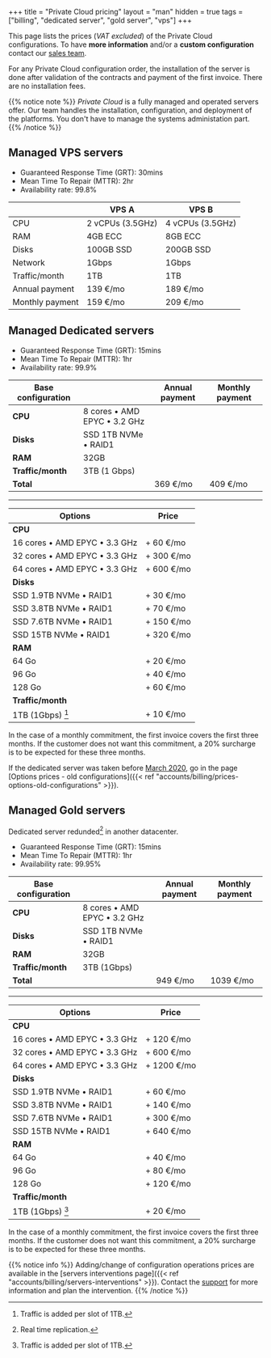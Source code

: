 +++
title = "Private Cloud pricing"
layout = "man"
hidden = true
tags = ["billing", "dedicated server", "gold server", "vps"]
+++

This page lists the prices (*VAT excluded*) of the Private Cloud configurations. To have **more information** and/or a **custom configuration** contact our [sales team](https://www.alwaysdata.com/en/private-cloud/).

For any Private Cloud configuration order, the installation of the server is done after validation of the contracts and payment of the first invoice. There are no installation fees.

{{% notice note %}}
*Private Cloud* is a fully managed and operated servers offer. Our team handles the installation, configuration, and deployment of the platforms. You don't have to manage the systems administation part.
{{% /notice %}}

## Managed VPS servers

* Guaranteed Response Time (GRT): 30mins
* Mean Time To Repair (MTTR): 2hr
* Availability rate: 99.8%

|                            | VPS A            | VPS B            |
|----------------------------|------------------|------------------|
| CPU                        | 2 vCPUs (3.5GHz) | 4 vCPUs (3.5GHz) |
| RAM                        | 4GB ECC          | 8GB ECC          |
| Disks                      | 100GB SSD        | 200GB SSD        |
| Network                    | 1Gbps            | 1Gbps            |
| Traffic/month              | 1TB              | 1TB              |
| Annual payment             | 139 €/mo            | 189 €/mo            |
| Monthly payment            | 159 €/mo            | 209 €/mo            |

## Managed Dedicated servers

* Guaranteed Response Time (GRT): 15mins
* Mean Time To Repair (MTTR): 1hr
* Availability rate: 99.9%

| Base configuration    |                                    | Annual payment | Monthly payment |
| --------------------- | ---------------------------------- | -------------------------- | ------------------------- |
| **CPU**               | 8 cores • AMD EPYC • 3.2 GHz |                            |                           |
| **Disks**             | SSD 1TB NVMe • RAID1               |                            |                           |
| **RAM**               | 32GB                               |                            |                           |
| **Traffic/month**     | 3TB (1 Gbps)                       |                            |                           |
| **Total**             |                                    | 369 €/mo                      | 409 €/mo                    |

---

| Options                             | Price                      |
| ----------------------------------- | -------------------------- |
| **CPU**                             |                            |
| 16 cores • AMD EPYC • 3.3 GHz   | + 60 €/mo                     |
| 32 cores • AMD EPYC • 3.3 GHz | + 300 €/mo                    |
| 64 cores • AMD EPYC • 3.3 GHz   | + 600 €/mo                    |
| **Disks**                           |                            |
| SSD 1.9TB NVMe • RAID1                | + 30 €/mo                     |
| SSD 3.8TB NVMe • RAID1                | + 70 €/mo                    |
| SSD 7.6TB NVMe • RAID1                | + 150 €/mo                    |
| SSD 15TB NVMe • RAID1                | + 320 €/mo                    |
| **RAM**                             |                            |
| 64 Go | + 20 €/mo |
| 96 Go | + 40 €/mo |
| 128 Go | + 60 €/mo |
| **Traffic/month**                   |                            |
| 1TB (1Gbps) [^1]                    | + 10 €/mo                     |

In the case of a monthly commitment, the first invoice covers the first three months. If the customer does not want this commitment, a 20% surcharge is to be expected for these three months.

If the dedicated server was taken before [March 2020](https://blog.alwaysdata.com/en/2020/03/03/harderware-better-faster-stronger/), go in the page [Options prices - old configurations]({{< ref "accounts/billing/prices-options-old-configurations" >}}).

## Managed Gold servers

Dedicated server redunded[^2] in another datacenter.

* Guaranteed Response Time (GRT): 15mins
* Mean Time To Repair (MTTR): 1hr
* Availability rate: 99.95%

| Base configuration    |                                    | Annual payment | Monthly payment |
| --------------------- | ---------------------------------- | -------------------------- | ------------------------- |
| **CPU**               | 8 cores • AMD EPYC • 3.2 GHz |                            |                           |
| **Disks**             | SSD 1TB NVMe • RAID1             |                            |                           |
| **RAM**               | 32GB                               |                            |                           |
| **Traffic/month**     | 3TB (1Gbps)                        |                            |                           |
| **Total**             |                                    | 949 €/mo                   | 1039 €/mo                |

---

| Options                             | Price                      |
| ----------------------------------- | -------------------------- |
| **CPU**                             |                            |
| 16 cores • AMD EPYC • 3.3 GHz   | + 120 €/mo                    |
| 32 cores • AMD EPYC • 3.3 GHz | + 600 €/mo                    |
| 64 cores • AMD EPYC • 3.3 GHz   | + 1200 €/mo                   |
| **Disks**                           |                            |
| SSD 1.9TB NVMe • RAID1                | + 60 €/mo                    |
| SSD 3.8TB NVMe • RAID1                | + 140 €/mo                    |
| SSD 7.6TB NVMe • RAID1                | + 300 €/mo                    |
| SSD 15TB NVMe • RAID1                | + 640 €/mo                    |
| **RAM**                             |        	                   |
| 64 Go | + 40 €/mo          |
| 96 Go | + 80 €/mo |
| 128 Go | + 120 €/mo |
| **Traffic/month**                   |      		               |
| 1TB (1Gbps) [^1]                    | + 20 €/mo                     |

In the case of a monthly commitment, the first invoice covers the first three months. If the customer does not want this commitment, a 20% surcharge is to be expected for these three months.

{{% notice info %}}
Adding/change of configuration operations prices are available in the [servers interventions page]({{< ref "accounts/billing/servers-interventions" >}}). Contact the [support](https://admin.alwaysdata.com/support/add/) for more information and plan the intervention.
{{% /notice %}}

[^1]: Traffic is added per slot of 1TB.
[^2]: Real time replication.
